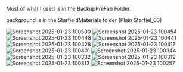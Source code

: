 Most of what I used is in the BackupPreFab Folder. 

background is in the StarfieldMaterials folder (Plain Starfiel_03)

![Screenshot 2025-01-23 100500](https://github.com/user-attachments/assets/a11eaa70-2f89-41b1-ae0e-757e919b8af7)
![Screenshot 2025-01-23 100454](https://github.com/user-attachments/assets/4d249f4b-8e9d-4fee-820b-5fe7855a0839)
![Screenshot 2025-01-23 100448](https://github.com/user-attachments/assets/34e5fec3-cccf-46f5-8291-d3dfc5c9d8ca)
![Screenshot 2025-01-23 100441](https://github.com/user-attachments/assets/c6c07411-2dca-4852-967e-1dc551e53437)
![Screenshot 2025-01-23 100428](https://github.com/user-attachments/assets/dd093349-80eb-4bd1-8439-e0cac163ebbf)
![Screenshot 2025-01-23 100417](https://github.com/user-attachments/assets/26ca97f6-4ad9-4453-b99c-76abc8b4dbe9)
![Screenshot 2025-01-23 100401](https://github.com/user-attachments/assets/ab3a268b-938d-449c-9ef4-30125d50a8a0)
![Screenshot 2025-01-23 100344](https://github.com/user-attachments/assets/ae1a5e84-6ee1-472f-9b3a-f897f205d1b7)
![Screenshot 2025-01-23 100332](https://github.com/user-attachments/assets/d34dd02a-1efb-48d9-a2f6-c711a5e5fee8)
![Screenshot 2025-01-23 100319](https://github.com/user-attachments/assets/73a47c5f-dd13-4fa7-8e3b-e7f0965f0504)
![Screenshot 2025-01-23 100313](https://github.com/user-attachments/assets/cb382e3d-99da-4e5e-8fbc-6e8d2c076326)
![Screenshot 2025-01-23 100257](https://github.com/user-attachments/assets/7a3329b3-b0e5-47a6-91c8-d2622cd9c1aa)
